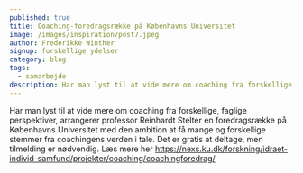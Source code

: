 ```yaml
---
published: true
title: Coaching-foredragsrække på Københavns Universitet
image: /images/inspiration/post7.jpeg
author: Frederikke Winther
signup: forskellige ydelser
category: blog
tags:
  - samarbejde
description: Har man lyst til at vide mere om coaching fra forskellige, faglige perspektiver, arrangerer professor Reinhardt Stelter en foredragsrække på Københavns Universitet med den ambition at få mange og forskellige stemmer fra coachingens verden i tale.
---
```


Har man lyst til at vide mere om coaching fra forskellige, faglige perspektiver, arrangerer professor Reinhardt Stelter en foredragsrække på Københavns Universitet med den ambition at få mange og forskellige stemmer fra coachingens verden i tale. Det er gratis at deltage, men tilmelding er nødvendig. Læs mere her https://nexs.ku.dk/forskning/idraet-individ-samfund/projekter/coaching/coachingforedrag/
